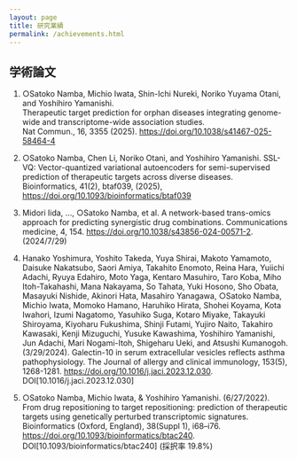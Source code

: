 ```yaml
---
layout: page
title: 研究業績
permalink: /achievements.html
---
```


## 学術論文

1.	○Satoko Namba, Michio Iwata, Shin-Ichi Nureki, Noriko Yuyama Otani, and Yoshihiro Yamanishi.  
Therapeutic target prediction for orphan diseases integrating genome-wide and transcriptome-wide association studies.  
Nat Commun., 16, 3355 (2025). https://doi.org/10.1038/s41467-025-58464-4

2.	○Satoko Namba, Chen Li, Noriko Otani, and Yoshihiro Yamanishi.
   SSL-VQ: Vector-quantized variational autoencoders for semi-supervised prediction of therapeutic targets across diverse diseases.   Bioinformatics, 41(2), btaf039, (2025), https://doi.org/10.1093/bioinformatics/btaf039

4.	Midori Iida, ..., ○Satoko Namba, et al.
   A network-based trans-omics approach for predicting synergistic drug combinations.
  	Communications medicine, 4, 154. https://doi.org/10.1038/s43856-024-00571-2. (2024/7/29) 

6.	Hanako Yoshimura, Yoshito Takeda, Yuya Shirai, Makoto Yamamoto, Daisuke Nakatsubo, Saori Amiya, Takahito Enomoto, Reina Hara, Yuiichi Adachi, Ryuya Edahiro, Moto Yaga, Kentaro Masuhiro, Taro Koba, Miho Itoh-Takahashi, Mana Nakayama, So Tahata, Yuki Hosono, Sho Obata, Masayuki Nishide, Akinori Hata, Masahiro Yanagawa, ○Satoko Namba, Michio Iwata, Momoko Hamano, Haruhiko Hirata, Shohei Koyama, Kota Iwahori, Izumi Nagatomo, Yasuhiko Suga, Kotaro Miyake, Takayuki Shiroyama, Kiyoharu Fukushima, Shinji Futami, Yujiro Naito, Takahiro Kawasaki, Kenji Mizuguchi, Yusuke Kawashima, Yoshihiro Yamanishi, Jun Adachi, Mari Nogami-Itoh, Shigeharu Ueki, and Atsushi Kumanogoh. (3/29/2024). Galectin-10 in serum extracellular vesicles reflects asthma pathophysiology. The Journal of allergy and clinical immunology, 153(5), 1268-1281. https://doi.org/10.1016/j.jaci.2023.12.030. DOI[10.1016/j.jaci.2023.12.030]

7.	○Satoko Namba, Michio Iwata, & Yoshihiro Yamanishi. (6/27/2022). From drug repositioning to target repositioning: prediction of therapeutic targets using genetically perturbed transcriptomic signatures. Bioinformatics (Oxford, England), 38(Suppl 1), i68–i76. https://doi.org/10.1093/bioinformatics/btac240. DOI[10.1093/bioinformatics/btac240] (採択率 19.8%)

